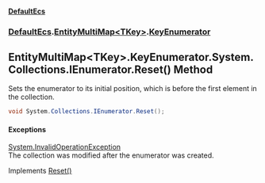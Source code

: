 #### [DefaultEcs](DefaultEcs.md 'DefaultEcs')
### [DefaultEcs](DefaultEcs.md#DefaultEcs 'DefaultEcs').[EntityMultiMap&lt;TKey&gt;](EntityMultiMap_TKey_.md 'DefaultEcs.EntityMultiMap&lt;TKey&gt;').[KeyEnumerator](EntityMultiMap_TKey__KeyEnumerator.md 'DefaultEcs.EntityMultiMap&lt;TKey&gt;.KeyEnumerator')
## EntityMultiMap&lt;TKey&gt;.KeyEnumerator.System.Collections.IEnumerator.Reset() Method
Sets the enumerator to its initial position, which is before the first element in the collection.
```csharp
void System.Collections.IEnumerator.Reset();
```
#### Exceptions
[System.InvalidOperationException](https://docs.microsoft.com/en-us/dotnet/api/System.InvalidOperationException 'System.InvalidOperationException')  
The collection was modified after the enumerator was created.

Implements [Reset()](https://docs.microsoft.com/en-us/dotnet/api/System.Collections.IEnumerator.Reset 'System.Collections.IEnumerator.Reset')  
